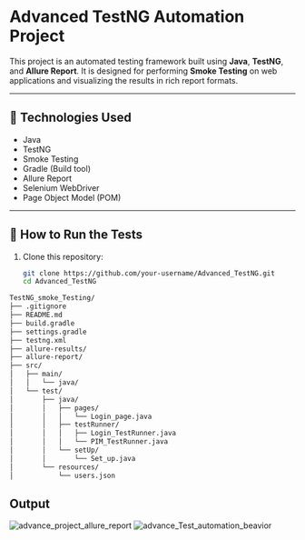 # Advanced TestNG Automation Project

This project is an automated testing framework built using **Java**, **TestNG**, and **Allure Report**. It is designed for performing **Smoke Testing** on web applications and visualizing the results in rich report formats.

---

## 🔧 Technologies Used

- Java
- TestNG
- Smoke Testing
- Gradle (Build tool)
- Allure Report
- Selenium WebDriver
- Page Object Model (POM)

---

## 🚀 How to Run the Tests

1. Clone this repository:
   ```bash
   git clone https://github.com/your-username/Advanced_TestNG.git
   cd Advanced_TestNG
```bash
TestNG_smoke_Testing/
├── .gitignore
├── README.md
├── build.gradle
├── settings.gradle
├── testng.xml
├── allure-results/
├── allure-report/
├── src/
│   ├── main/
│   │   └── java/
│   └── test/
│       ├── java/
│       │   ├── pages/
│       │   │   └── Login_page.java
│       │   ├── testRunner/
│       │   │   ├── Login_TestRunner.java
│       │   │   └── PIM_TestRunner.java
│       │   └── setUp/
│       │       └── Set_up.java
│       └── resources/
│           └── users.json

```
   

   
## Output
![advance_project_allure_report](https://github.com/user-attachments/assets/075db671-d029-4a92-be1e-45a7a272fbf1)
![advance_Test_automation_beavior](https://github.com/user-attachments/assets/74792c92-d012-4c9e-87dc-6ddc3bdf2964)



